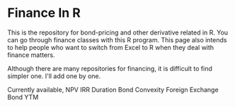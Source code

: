 # Finance In R

This is the repository for bond-pricing and other derivative related in R.
You can go through finance classes with this R program.
This page also intends to help people who want to switch from Excel to R when they deal with finance matters.

Although there are many repositories for financing, it is difficult to find simpler one.
I'll add one by one.

Currently available,
NPV
IRR
Duration
Bond Convexity
Foreign Exchange
Bond YTM
